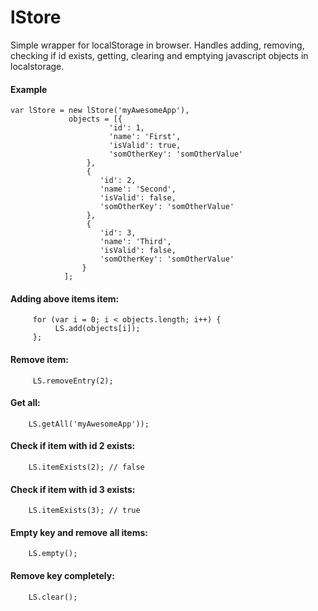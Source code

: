# lStore #

Simple wrapper for localStorage in browser.
Handles adding, removing, checking if id exists, getting, clearing and emptying javascript objects in localstorage.


#### Example ####
```
var lStore = new lStore('myAwesomeApp'),
             objects = [{
                      'id': 1,
                      'name': 'First',
                      'isValid': true,
                      'somOtherKey': 'somOtherValue'
                 },
                 {
                    'id': 2,
                    'name': 'Second',
                    'isValid': false,
                    'somOtherKey': 'somOtherValue'
                 },
                 {
                    'id': 3,
                    'name': 'Third',
                    'isValid': false,
                    'somOtherKey': 'somOtherValue'
                }
            ];
```


#### Adding above items item: ####
```
	 for (var i = 0; i < objects.length; i++) {
		  LS.add(objects[i]);
	 };
```


#### Remove item: ####

```
	 LS.removeEntry(2);
```

#### Get all: ####
    
```
    LS.getAll('myAwesomeApp')); 
```

#### Check if item with id 2 exists: ####
```
    LS.itemExists(2); // false
```

#### Check if item with id 3 exists: ####
```
    LS.itemExists(3); // true
```

#### Empty key and remove all items: ####

```
    LS.empty();
```

#### Remove key completely: ####
```
    LS.clear();
```
